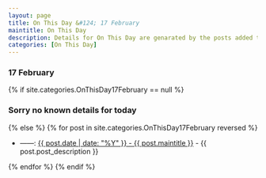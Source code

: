 ```yaml
---
layout: page
title: On This Day &#124; 17 February
maintitle: On This Day
description: Details for On This Day are genarated by the posts added to the website so the content is subject to changes/updates over time.
categories: [On This Day]
---
```


<h3>17 February</h3>

{% if site.categories.OnThisDay17February == null %}
  <h3>Sorry no known details for today</h3>
{% else %}
{% for post in site.categories.OnThisDay17February reversed %}
<ul>
<li> ——: <a href="{{ post.url }}">{{ post.date | date: "%Y" }} - {{ post.maintitle }}</a> - {{ post.post_description }}</li>
</ul>

{% endfor %}
{% endif %}

